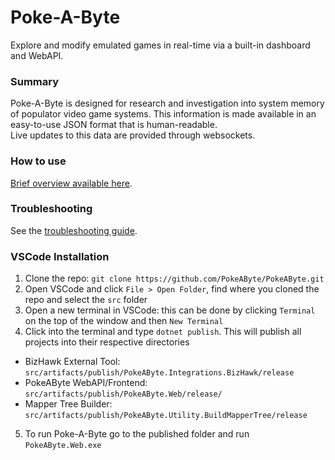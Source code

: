 # Poke-A-Byte
Explore and modify emulated games in real-time via a built-in dashboard and WebAPI.

### Summary
Poke-A-Byte is designed for research and investigation into system memory
of populator video game systems. This information is made available
in an easy-to-use JSON format that is human-readable. \
Live updates to this data are provided through websockets.

### How to use

[Brief overview available here](./docs/HowTo.md).

### Troubleshooting

See the [troubleshooting guide](./docs/Troubleshooting.md).

### VSCode Installation
1) Clone the repo: `git clone https://github.com/PokeAByte/PokeAByte.git`
2) Open VSCode and click `File > Open Folder`, find where you cloned the repo and select the `src` folder
3) Open a new terminal in VSCode: this can be done by clicking `Terminal` on the top of the window and then `New Terminal`
4) Click into the terminal and type `dotnet publish`. This will publish all projects into their respective directories
 - BizHawk External Tool: `src/artifacts/publish/PokeAByte.Integrations.BizHawk/release`
 - PokeAByte WebAPI/Frontend: `src/artifacts/publish/PokeAByte.Web/release/`
 - Mapper Tree Builder: `src/artifacts/publish/PokeAByte.Utility.BuildMapperTree/release`
5) To run Poke-A-Byte go to the published folder and run `PokeAByte.Web.exe`
